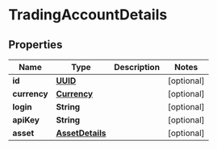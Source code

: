 # TradingAccountDetails

## Properties
Name | Type | Description | Notes
------------ | ------------- | ------------- | -------------
**id** | [**UUID**](UUID.md) |  |  [optional]
**currency** | [**Currency**](Currency.md) |  |  [optional]
**login** | **String** |  |  [optional]
**apiKey** | **String** |  |  [optional]
**asset** | [**AssetDetails**](AssetDetails.md) |  |  [optional]
